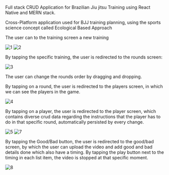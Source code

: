 Full stack CRUD Application for Brazilian Jiu jitsu Training using React Native and MERN stack.

Cross-Platform application  used for BJJ training planning, using the sports science concept called Ecological Based Approach 

The user can to the training screen a new training

![1](https://github.com/user-attachments/assets/c66dfabe-cd08-434f-a68d-85c1e9cb1a5f)
![2](https://github.com/user-attachments/assets/5b3b9529-36aa-4488-bfd6-93d9c7e6a44f)

By tapping the specific training, the user is redirected to the rounds screen: 

![3](https://github.com/user-attachments/assets/2529a280-d8a3-4506-a083-40c727191dd0)

The user can change the rounds order by dragging and dropping.

By tapping on a round, the user is redirected to the players screen, in which we can see the players in the game.

![4](https://github.com/user-attachments/assets/6f2add5d-a0b1-4179-86b2-416a0c77b672)

By tapping on a player, the user is redirected to the player screen, which contains diverse crud data regarding the instructions that the player has to do
in that specific round, automatically persisted by every change.

![5](https://github.com/user-attachments/assets/d3fece0e-ab84-4f7d-be00-44510b577fa5)
![7](https://github.com/user-attachments/assets/347c52b0-6167-490c-aa75-5ab250a46652)

By tapping the Good/Bad button, the user is redirected to the good/bad screen, by which the user can upload the video and add good and bad details done 
which also have a timing. By tapping the play button next to the timing in each list item, the video is stopped at that specific moment.

![8](https://github.com/user-attachments/assets/f5b575af-c515-4b35-860e-938fccc957ad)

